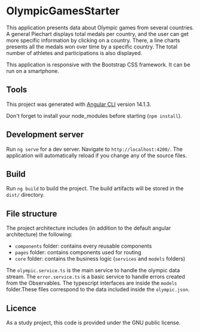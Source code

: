 # OlympicGamesStarter

This application presents data about Olympic games from several countries. A general Piechart displays total medals per country, and the user can get more specific information by clicking on a country. 
There, a line charts presents all the medals won over time by a specific country. The total number of athletes and participations is also displayed. 

This application is responsive with the Bootstrap CSS framework. It can be run on a smartphone. 

## Tools 

This project was generated with [Angular CLI](https://github.com/angular/angular-cli) version 14.1.3.

Don't forget to install your node_modules before starting (`npm install`).

## Development server

Run `ng serve` for a dev server. Navigate to `http://localhost:4200/`. The application will automatically reload if you change any of the source files.

## Build

Run `ng build` to build the project. The build artifacts will be stored in the `dist/` directory.

## File structure

The project architecture includes (in addition to the default angular architecture) the following:

- `components` folder: contains every reusable components
- `pages` folder: contains components used for routing
- `core` folder: contains the business logic (`services` and `models` folders)

The `olympic.service.ts` is the main service to handle the olympic data stream. 
The `error.service.ts` is a basic service to handle errors created from the Observables. 
The typescript interfaces are inside the `models` folder.These files correspond to the data included inside the `olympic.json`.

## Licence 

As a study project, this code is provided under the GNU public license. 